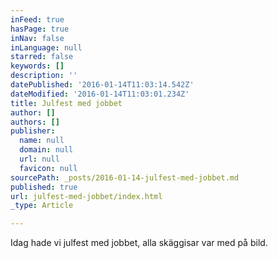 ```yaml
---
inFeed: true
hasPage: true
inNav: false
inLanguage: null
starred: false
keywords: []
description: ''
datePublished: '2016-01-14T11:03:14.542Z'
dateModified: '2016-01-14T11:03:01.234Z'
title: Julfest med jobbet
author: []
authors: []
publisher:
  name: null
  domain: null
  url: null
  favicon: null
sourcePath: _posts/2016-01-14-julfest-med-jobbet.md
published: true
url: julfest-med-jobbet/index.html
_type: Article

---
```

Idag hade vi julfest med jobbet, alla skäggisar var med på bild.